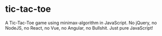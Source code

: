 # tic-tac-toe
A Tic-Tac-Toe game using minimax-algorithm in JavaScript.
No jQuery, no NodeJS, no React, no Vue, no Angular, no Bullshit. Just pure JavaScript!

